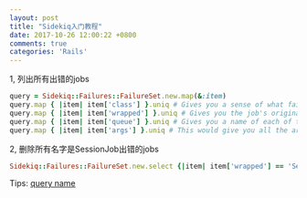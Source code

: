 ```yaml
---
layout: post
title: "Sidekiq入门教程"
date: 2017-10-26 12:00:22 +0800
comments: true
categories: 'Rails'
---
```


1, 列出所有出错的jobs

``` ruby
query = Sidekiq::Failures::FailureSet.new.map(&:item)
query.map { |item| item['class'] }.uniq # Gives you a sense of what failed
query.map { |item| item['wrapped'] }.uniq # Gives you the job's original class
query.map { |item| item['queue'] }.uniq # Gives you a name of each of the queues
query.map { |item| item['args'] }.uniq # This would give you all the argument hashes for all failures.  
```

2, 删除所有名字是SessionJob出错的jobs

```ruby
Sidekiq::Failures::FailureSet.new.select {|item| item['wrapped'] == 'SessionJob' }.map &:delete
```

Tips: [query name](https://github.com/mperham/sidekiq/wiki/API#named-queues)
